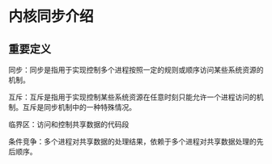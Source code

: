 # 内核同步介绍

## 重要定义

同步：同步是指用于实现控制多个进程按照一定的规则或顺序访问某些系统资源的机制。

互斥：互斥是指用于实现控制某些系统资源在任意时刻只能允许一个进程访问的机制。互斥是同步机制中的一种特殊情况。

临界区：访问和控制共享数据的代码段

条件竞争：多个进程对共享数据的处理结果，依赖于多个进程对共享数据处理的先后顺序。


